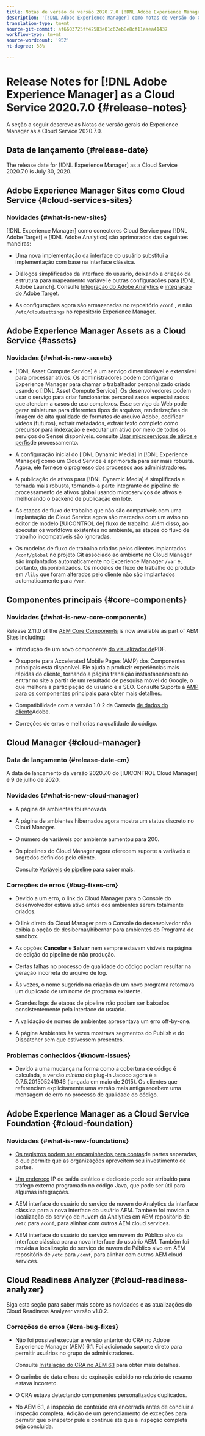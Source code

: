 ```yaml
---
title: Notas de versão da versão 2020.7.0 [!DNL Adobe Experience Manager] como Cloud Service.
description: '[!DNL Adobe Experience Manager] como notas de versão do Cloud Service para 2020.7.0.'
translation-type: tm+mt
source-git-commit: af6603725ff42583e01c62eb8e8cf11aaea41437
workflow-type: tm+mt
source-wordcount: '952'
ht-degree: 38%

---
```



# Release Notes for [!DNL Adobe Experience Manager] as a Cloud Service 2020.7.0 {#release-notes}

A seção a seguir descreve as Notas de versão gerais do Experience Manager as a Cloud Service 2020.7.0.

## Data de lançamento {#release-date}

The release date for [!DNL Experience Manager] as a Cloud Service 2020.7.0 is July 30, 2020.

## Adobe Experience Manager Sites como Cloud Service {#cloud-services-sites}

### Novidades {#what-is-new-sites}

[!DNL Experience Manager] como conectores Cloud Service para [!DNL Adobe Target] e [!DNL Adobe Analytics] são aprimorados das seguintes maneiras:

* Uma nova implementação da interface do usuário substitui a implementação com base na interface clássica.

* Diálogos simplificados da interface do usuário, deixando a criação da estrutura para mapeamento variável e outras configurações para [!DNL Adobe Launch]. Consulte [Integração do Adobe Analytics](https://docs.adobe.com/content/help/en/experience-manager-cloud-service/sites/integrations/integrating-adobe-analytics.html) e [integração do Adobe Target](https://docs.adobe.com/content/help/en/experience-manager-cloud-service/sites/integrations/integrating-adobe-target.html).

* As configurações agora são armazenadas no repositório `/conf` , e não `/etc/cloudsettings` no repositório Experience Manager.

## Adobe Experience Manager Assets as a Cloud Service {#assets}

### Novidades {#what-is-new-assets}

* [!DNL Asset Compute Service] é um serviço dimensionável e extensível para processar ativos. Os administradores podem configurar o Experience Manager para chamar o trabalhador personalizado criado usando o [!DNL Asset Compute Service]. Os desenvolvedores podem usar o serviço para criar funcionários personalizados especializados que atendam a casos de uso complexos. Esse serviço da Web pode gerar miniaturas para diferentes tipos de arquivos, renderizações de imagem de alta qualidade de formatos de arquivo Adobe, codificar vídeos (futuros), extrair metadados, extrair texto completo como precursor para indexação e executar um ativo por meio de todos os serviços do Sensei disponíveis. consulte [Usar microserviços de ativos e perfis](/help/assets/asset-microservices-configure-and-use.md)de processamento.

* A configuração inicial do [!DNL Dynamic Media] in [!DNL Experience Manager] como um Cloud Service é aprimorada para ser mais robusta. Agora, ele fornece o progresso dos processos aos administradores.

* A publicação de ativos para [!DNL Dynamic Media] é simplificada e tornada mais robusta, tornando-a parte integrante do pipeline de processamento de ativos global usando microserviços de ativos e melhorando o backend de publicação em lote.

* As etapas de fluxo de trabalho que não são compatíveis com uma implantação de Cloud Service agora são marcadas com um aviso no editor de modelo [!UICONTROL de] fluxo de trabalho. Além disso, ao executar os workflows existentes no ambiente, as etapas do fluxo de trabalho incompatíveis são ignoradas.

* Os modelos de fluxo de trabalho criados pelos clientes implantados `/conf/global` no projeto Git associado ao ambiente no Cloud Manager são implantados automaticamente no Experience Manager `/var` e, portanto, disponibilizados. Os modelos de fluxo de trabalho do produto em `/libs` que foram alterados pelo cliente não são implantados automaticamente para `/var`.

## Componentes principais {#core-components}

### Novidades {#what-is-new-core-components}

Release 2.11.0 of the [AEM Core Components](https://docs.adobe.com/content/help/br/experience-manager-core-components/using/introduction.html) is now available as part of AEM Sites including:

* Introdução de um novo componente [do visualizador de](https://aemcomponents.dev/content/core-components-examples/library/page-authoring/pdf-viewer.html)PDF.

* O suporte para Accelerated Mobile Pages (AMP) dos Componentes principais está disponível. Ele ajuda a produzir experiências mais rápidas do cliente, tornando a página transição instantaneamente ao entrar no site a partir de um resultado de pesquisa móvel do Google, o que melhora a participação do usuário e a SEO.
Consulte Suporte à [AMP para os componentes](https://docs.adobe.com/content/help/en/experience-manager-core-components/using/developing/amp.html) principais para obter mais detalhes.

* Compatibilidade com a versão 1.0.2 da Camada [de dados do cliente](https://docs.adobe.com/content/help/en/experience-manager-core-components/using/developing/data-layer/overview.html)Adobe.

* Correções de erros e melhorias na qualidade do código.

## Cloud Manager {#cloud-manager}

### Data de lançamento {#release-date-cm}

A data de lançamento da versão 2020.7.0 do [!UICONTROL Cloud Manager] é 9 de julho de 2020.

### Novidades {#what-is-new-cloud-manager}

* A página de ambientes foi renovada.

* A página de ambientes hibernados agora mostra um status discreto no Cloud Manager.

* O número de variáveis por ambiente aumentou para 200.

* Os pipelines do Cloud Manager agora oferecem suporte a variáveis e segredos definidos pelo cliente.

   Consulte [Variáveis de pipeline](/help/onboarding/getting-access-to-aem-in-cloud/creating-aem-application-project.md#pipeline-variables) para saber mais.

### Correções de erros {#bug-fixes-cm}

* Devido a um erro, o link do Cloud Manager para o Console do desenvolvedor estava ativo antes dos ambientes serem totalmente criados.

* O link direto do Cloud Manager para o Console do desenvolvedor não exibia a opção de desibernar/hibernar para ambientes do Programa de sandbox.

* As opções **Cancelar** e **Salvar** nem sempre estavam visíveis na página de edição do pipeline de não produção.

* Certas falhas no processo de qualidade do código podiam resultar na geração incorreta do arquivo de log.

* Às vezes, o nome sugerido na criação de um novo programa retornava um duplicado de um nome de programa existente.

* Grandes logs de etapas de pipeline não podiam ser baixados consistentemente pela interface do usuário.

* A validação de nomes de ambientes apresentava um erro off-by-one.

* A página Ambientes às vezes mostrava segmentos do Publish e do Dispatcher sem que estivessem presentes.

### Problemas conhecidos {#known-issues}

* Devido a uma mudança na forma como a cobertura de código é calculada, a versão *mínima* do plug-in Jacoco agora é a 0.7.5.201505241946 (lançada em maio de 2015). Os clientes que referenciam explicitamente uma versão mais antiga recebem uma mensagem de erro no processo de qualidade do código.


## Adobe Experience Manager as a Cloud Service Foundation {#cloud-foundation}

### Novidades {#what-is-new-foundations}

* [Os registros podem ser encaminhados para contas](/help/implementing/developing/introduction/logging.md#splunk-logs)de partes separadas, o que permite que as organizações aproveitem seu investimento de partes.

* [Um endereço](/help/implementing/developing/introduction/development-guidelines.md#dedicated-egress-ip-address) IP de saída estático e dedicado pode ser atribuído para tráfego externo programado no código Java, que pode ser útil para algumas integrações.

* AEM interface do usuário do serviço de nuvem do Analytics da interface clássica para a nova interface do usuário AEM. Também foi movida a localização do serviço de nuvem da Analytics em AEM repositório de `/etc` para `/conf`, para alinhar com outros AEM cloud services.

* AEM interface do usuário do serviço em nuvem do Público alvo da interface clássica para a nova interface do usuário AEM. Também foi movida a localização do serviço de nuvem de Público alvo em AEM repositório de `/etc` para `/conf`, para alinhar com outros AEM cloud services.

## Cloud Readiness Analyzer {#cloud-readiness-analyzer}

Siga esta seção para saber mais sobre as novidades e as atualizações do Cloud Readiness Analyzer versão v1.0.2.

### Correções de erros {#cra-bug-fixes}

* Não foi possível executar a versão anterior do CRA no Adobe Experience Manager (AEM) 6.1. Foi adicionado suporte direto para permitir usuários no grupo de administradores.

   Consulte [Instalação do CRA no AEM 6.1](https://docs.adobe.com/content/help/en/experience-manager-cloud-service/moving/cloud-migration/cloud-readiness-analyzer/using-cloud-readiness-analyzer.html#installing-on-aem61) para obter mais detalhes.

* O carimbo de data e hora de expiração exibido no relatório de resumo estava incorreto.

* O CRA estava detectando componentes personalizados duplicados.

* No AEM 6.1, a inspeção de conteúdo era encerrada antes de concluir a inspeção completa. Adição de um gerenciamento de exceções para permitir que o inspetor pule e continue até que a inspeção completa seja concluída.
